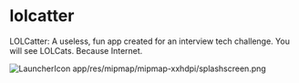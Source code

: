 # lolcatter
LOLCatter: A useless, fun app created for an interview tech challenge.  You will see LOLCats.  Because Internet.

![LauncherIcon](app/src/main/res/mipmap/mipmap-xxhdpi/ic_launcher.png)
app/res/mipmap/mipmap-xxhdpi/splashscreen.png


